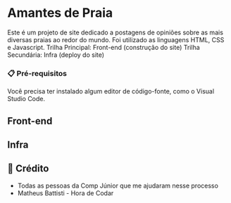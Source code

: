 # Amantes de Praia

Este é um projeto de site dedicado a postagens de opiniões sobre as mais diversas praias ao redor do mundo.
Foi utilizado as linguagens HTML, CSS e Javascript.
Trilha Principal: Front-end (construção do site)
Trilha Secundária: Infra (deploy do site)

### 📋 Pré-requisitos

Você precisa ter instalado algum editor de código-fonte, como o Visual Studio Code.

## Front-end


## Infra



## 🎁 Crédito

* Todas as pessoas da Comp Júnior que me ajudaram nesse processo
* Matheus Battisti - Hora de Codar
